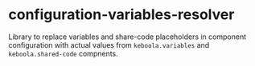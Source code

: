 # configuration-variables-resolver
Library to replace variables and share-code placeholders in component configuration with actual values from `keboola.variables` and `keboola.shared-code` compnents.
